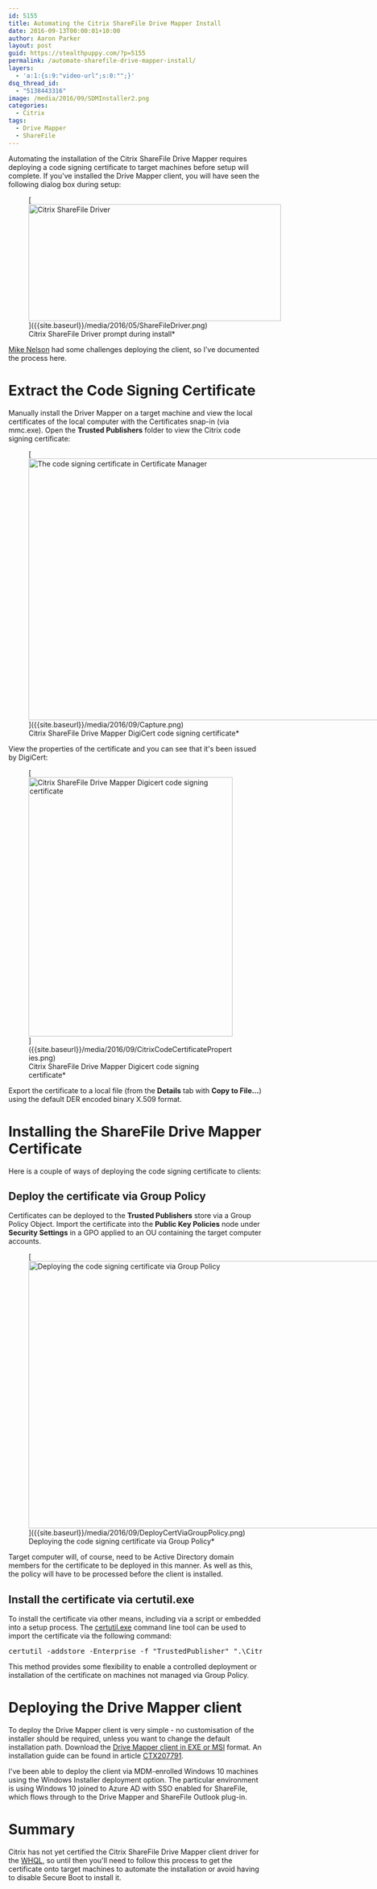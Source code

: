 ```yaml
---
id: 5155
title: Automating the Citrix ShareFile Drive Mapper Install
date: 2016-09-13T00:00:01+10:00
author: Aaron Parker
layout: post
guid: https://stealthpuppy.com/?p=5155
permalink: /automate-sharefile-drive-mapper-install/
layers:
  - 'a:1:{s:9:"video-url";s:0:"";}'
dsq_thread_id:
  - "5138443316"
image: /media/2016/09/SDMInstaller2.png
categories:
  - Citrix
tags:
  - Drive Mapper
  - ShareFile
---
```

Automating the installation of the Citrix ShareFile Drive Mapper requires deploying a code signing certificate to target machines before setup will complete. If you've installed the Drive Mapper client, you will have seen the following dialog box during setup:

<figure id="attachment_4416" aria-describedby="caption-attachment-4416" style="width: 501px" class="wp-caption alignnone">[<img class="size-full wp-image-4416" src="https://stealthpuppy.com/media/2016/05/ShareFileDriver.png" alt="Citrix ShareFile Driver" width="501" height="232" srcset="https://stealthpuppy.com/media/2016/05/ShareFileDriver.png 501w, https://stealthpuppy.com/media/2016/05/ShareFileDriver-150x69.png 150w, https://stealthpuppy.com/media/2016/05/ShareFileDriver-300x139.png 300w" sizes="(max-width: 501px) 100vw, 501px" />]({{site.baseurl}}/media/2016/05/ShareFileDriver.png)<figcaption id="caption-attachment-4416" class="wp-caption-text">Citrix ShareFile Driver prompt during install*</figure>

[Mike Nelson](https://twitter.com/nelmedia) had some challenges deploying the client, so I've documented the process here.

# Extract the Code Signing Certificate

Manually install the Driver Mapper on a target machine and view the local certificates of the local computer with the Certificates snap-in (via mmc.exe). Open the **Trusted Publishers** folder to view the Citrix code signing certificate:

<figure id="attachment_5158" aria-describedby="caption-attachment-5158" style="width: 982px" class="wp-caption alignnone">[<img class="wp-image-5158 size-full" src="https://stealthpuppy.com/media/2016/09/Capture.png" alt="The code signing certificate in Certificate Manager" width="982" height="520" srcset="https://stealthpuppy.com/media/2016/09/Capture.png 982w, https://stealthpuppy.com/media/2016/09/Capture-150x79.png 150w, https://stealthpuppy.com/media/2016/09/Capture-300x159.png 300w, https://stealthpuppy.com/media/2016/09/Capture-768x407.png 768w" sizes="(max-width: 982px) 100vw, 982px" />]({{site.baseurl}}/media/2016/09/Capture.png)<figcaption id="caption-attachment-5158" class="wp-caption-text">Citrix ShareFile Drive Mapper DigiCert code signing certificate*</figure>

View the properties of the certificate and you can see that it's been issued by DigiCert:

<figure id="attachment_5159" aria-describedby="caption-attachment-5159" style="width: 405px" class="wp-caption alignnone">[<img class="size-full wp-image-5159" src="https://stealthpuppy.com/media/2016/09/CitrixCodeCertificateProperties.png" alt="Citrix ShareFile Drive Mapper Digicert code signing certificate" width="405" height="515" srcset="https://stealthpuppy.com/media/2016/09/CitrixCodeCertificateProperties.png 405w, https://stealthpuppy.com/media/2016/09/CitrixCodeCertificateProperties-118x150.png 118w, https://stealthpuppy.com/media/2016/09/CitrixCodeCertificateProperties-236x300.png 236w" sizes="(max-width: 405px) 100vw, 405px" />]({{site.baseurl}}/media/2016/09/CitrixCodeCertificateProperties.png)<figcaption id="caption-attachment-5159" class="wp-caption-text">Citrix ShareFile Drive Mapper Digicert code signing certificate*</figure>

Export the certificate to a local file (from the **Details** tab with **Copy to File...**) using the default DER encoded binary X.509 format.

# Installing the ShareFile Drive Mapper Certificate

Here is a couple of ways of deploying the code signing certificate to clients:

## Deploy the certificate via Group Policy

Certificates can be deployed to the **Trusted Publishers** store via a Group Policy Object. Import the certificate into the **Public Key Policies** node under **Security Settings** in a GPO applied to an OU containing the target computer accounts.

<figure id="attachment_5160" aria-describedby="caption-attachment-5160" style="width: 1024px" class="wp-caption alignnone">[<img class="size-large wp-image-5160" src="https://stealthpuppy.com/media/2016/09/DeployCertViaGroupPolicy-1024x531.png" alt="Deploying the code signing certificate via Group Policy" width="1024" height="531" srcset="https://stealthpuppy.com/media/2016/09/DeployCertViaGroupPolicy-1024x531.png 1024w, https://stealthpuppy.com/media/2016/09/DeployCertViaGroupPolicy-150x78.png 150w, https://stealthpuppy.com/media/2016/09/DeployCertViaGroupPolicy-300x156.png 300w, https://stealthpuppy.com/media/2016/09/DeployCertViaGroupPolicy-768x398.png 768w, https://stealthpuppy.com/media/2016/09/DeployCertViaGroupPolicy.png 1306w" sizes="(max-width: 1024px) 100vw, 1024px" />]({{site.baseurl}}/media/2016/09/DeployCertViaGroupPolicy.png)<figcaption id="caption-attachment-5160" class="wp-caption-text">Deploying the code signing certificate via Group Policy*</figure>

Target computer will, of course, need to be Active Directory domain members for the certificate to be deployed in this manner. As well as this, the policy will have to be processed before the client is installed.

## Install the certificate via certutil.exe

To install the certificate via other means, including via a script or embedded into a setup process. The [certutil.exe](https://technet.microsoft.com/en-us/library/cc732443(v=ws.11).aspx) command line tool can be used to import the certificate via the following command:

<pre class="prettyprint lang-plain_text" data-start-line="1" data-visibility="visible" data-highlight="" data-caption="">certutil -addstore -Enterprise -f "TrustedPublisher" ".\CitrixCodeSigningCert.cer"</pre>

This method provides some flexibility to enable a controlled deployment or installation of the certificate on machines not managed via Group Policy.

# Deploying the Drive Mapper client

To deploy the Drive Mapper client is very simple - no customisation of the installer should be required, unless you want to change the default installation path. Download the [Drive Mapper client in EXE or MSI](https://www.citrix.com/downloads/sharefile/clients-and-plug-ins/sharefile-drive-mapper.html) format. An installation guide can be found in article [CTX207791](http://support.citrix.com/article/CTX207791).

I've been able to deploy the client via MDM-enrolled Windows 10 machines using the Windows Installer deployment option. The particular environment is using Windows 10 joined to Azure AD with SSO enabled for ShareFile, which flows through to the Drive Mapper and ShareFile Outlook plug-in.

# Summary

Citrix has not yet certified the Citrix ShareFile Drive Mapper client driver for the [WHQL](https://msdn.microsoft.com/en-us/windows/hardware/gg463010.aspx), so until then you'll need to follow this process to get the certificate onto target machines to automate the installation or avoid having to disable Secure Boot to install it.